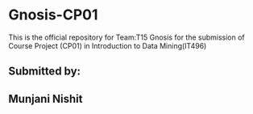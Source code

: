 # Gnosis-CP01
This is the official repository for Team:T15 Gnosis for the submission of Course Project (CP01) in Introduction to Data Mining(IT496)

## Submitted by:
## Munjani Nishit
